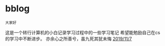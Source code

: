 # bblog
    大家好 
   这是一个转行计算机的小白记录学习过程中的一些学习笔记
    希望能勉励自己在cs的学习中不断进步。
    亦余心之所善兮，虽九死其犹未悔
   [2019/11/7](https://github.com/952362235/bblog/commit/6052582d120b38e75b41d7bfa3373d3e0e52910f)
